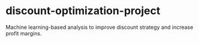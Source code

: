# discount-optimization-project
Machine learning-based analysis to improve discount strategy and increase profit margins.
